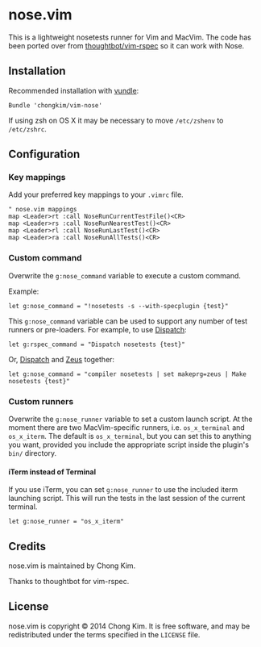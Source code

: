 # nose.vim

This is a lightweight nosetests runner for Vim and MacVim.  The
code has been ported over from
[thoughtbot/vim-rspec](http://github.com/thoughtbot/vim-rspec) so it can work with Nose.

## Installation

Recommended installation with [vundle](https://github.com/gmarik/vundle):

```vim
Bundle 'chongkim/vim-nose'
```

If using zsh on OS X it may be necessary to move `/etc/zshenv` to `/etc/zshrc`.

## Configuration

### Key mappings

Add your preferred key mappings to your `.vimrc` file.

```vim
" nose.vim mappings
map <Leader>rt :call NoseRunCurrentTestFile()<CR>
map <Leader>rs :call NoseRunNearestTest()<CR>
map <Leader>rl :call NoseRunLastTest()<CR>
map <Leader>ra :call NoseRunAllTests()<CR>
```

### Custom command

Overwrite the `g:nose_command` variable to execute a custom command.

Example:

```vim
let g:nose_command = "!nosetests -s --with-specplugin {test}"
```

This `g:nose_command` variable can be used to support any number of test
runners or pre-loaders. For example, to use
[Dispatch](https://github.com/tpope/vim-dispatch):

```vim
let g:rspec_command = "Dispatch nosetests {test}"
```
Or, [Dispatch](https://github.com/tpope/vim-dispatch) and
[Zeus](https://github.com/burke/zeus) together:

```vim
let g:nose_command = "compiler nosetests | set makeprg=zeus | Make nosetests {test}"
```

### Custom runners

Overwrite the `g:nose_runner` variable to set a custom launch script. At the
moment there are two MacVim-specific runners, i.e. `os_x_terminal` and
`os_x_iterm`. The default is `os_x_terminal`, but you can set this to anything
you want, provided you include the appropriate script inside the plugin's
`bin/` directory.

#### iTerm instead of Terminal

If you use iTerm, you can set `g:nose_runner` to use the included iterm
launching script. This will run the tests in the last session of the current
terminal.

```vim
let g:nose_runner = "os_x_iterm"
```

Credits
-------

nose.vim is maintained by Chong Kim.

Thanks to thoughtbot for vim-rspec.

## License

nose.vim is copyright © 2014 Chong Kim. It is free software, and may be
redistributed under the terms specified in the `LICENSE` file.
